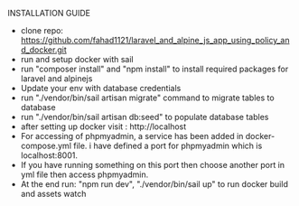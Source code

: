 INSTALLATION GUIDE


- clone repo: https://github.com/fahad1121/laravel_and_alpine_js_app_using_policy_and_docker.git
- run and setup docker with sail
- run "composer install" and "npm install" to install required packages for laravel and alpinejs
- Update your env with database credentials
- run "./vendor/bin/sail artisan migrate" command to migrate tables to database
- run "./vendor/bin/sail artisan db:seed" to populate database tables
- after setting up docker visit : http://localhost
- For accessing of phpmyadmin, a service has been added in docker-compose.yml file. i have defined a port for phpmyadmin which is localhost:8001.
- If you have running something on this port then choose another port in yml file then access phpmyadmin.
- At the end run: "npm run dev", "./vendor/bin/sail up" to run docker build and assets watch
